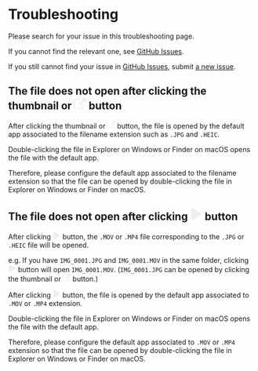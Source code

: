 # Troubleshooting

Please search for your issue in this troubleshooting page.

If you cannot find the relevant one, see [GitHub Issues][github-issues].

If you still cannot find your issue in [GitHub Issues][github-issues], submit [a new issue][github-issues-new].

[github-issues]: https://github.com/TomoyukiAota/photo-location-map/issues?q=is%3Aissue
[github-issues-new]: https://github.com/TomoyukiAota/photo-location-map/issues/new/choose

## The file does not open after clicking the thumbnail or <img src="./resources/open-file-icon.svg" width=25> button

After clicking the thumbnail or <img src="./resources/open-file-icon.svg" width=16> button, the file is opened by the default app associated to the filename extension such as `.JPG` and `.HEIC`.

Double-clicking the file in Explorer on Windows or Finder on macOS opens the file with the default app.

Therefore, please configure the default app associated to the filename extension so that the file can be opened by double-clicking the file in Explorer on Windows or Finder on macOS.

## The file does not open after clicking <img src="./resources/play-live-photos-icon.svg" width=25> button

After clicking 
<img src="./resources/play-live-photos-icon.svg" width=16> button, the `.MOV` or `.MP4` file corresponding to the `.JPG` or `.HEIC` file will be opened.

e.g. If you have `IMG_0001.JPG` and `IMG_0001.MOV` in the same folder, clicking <img src="./resources/play-live-photos-icon.svg" width=16> button will open `IMG_0001.MOV`.
 (`IMG_0001.JPG` can be opened by clicking the thumbnail or <img src="./resources/open-file-icon.svg" width=16> button.)

After clicking
<img src="./resources/play-live-photos-icon.svg" width=16> button, the file is opened by the default app associated to `.MOV` or `.MP4` extension.

Double-clicking the file in Explorer on Windows or Finder on macOS opens the file with the default app.

Therefore, please configure the default app associated to `.MOV` or `.MP4` extension so that the file can be opened by double-clicking the file in Explorer on Windows or Finder on macOS.
